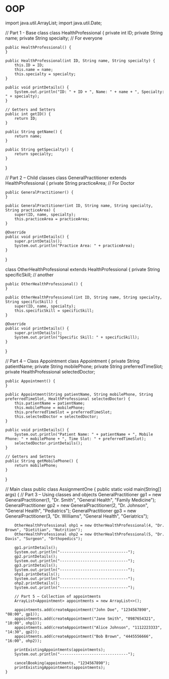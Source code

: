 # OOP
import java.util.ArrayList;
import java.util.Date;

// Part 1 - Base class
class HealthProfessional {
    private int ID;
    private String name;
    private String specialty; // For everyone

    public HealthProfessional() {
    }

    public HealthProfessional(int ID, String name, String specialty) {
        this.ID = ID;
        this.name = name;
        this.specialty = specialty;
    }

    public void printDetails() {
        System.out.println("ID: " + ID + ", Name: " + name + ", Specialty: " + specialty);
    }

    // Getters and Setters
    public int getID() {
        return ID;
    }

    public String getName() {
        return name;
    }

    public String getSpecialty() {
        return specialty;
    }
}

// Part 2 – Child classes
class GeneralPractitioner extends HealthProfessional {
    private String practiceArea; // For Doctor

    public GeneralPractitioner() {
    }

    public GeneralPractitioner(int ID, String name, String specialty, String practiceArea) {
        super(ID, name, specialty);
        this.practiceArea = practiceArea;
    }

    @Override
    public void printDetails() {
        super.printDetails();
        System.out.println("Practice Area: " + practiceArea);
    }
}

class OtherHealthProfessional extends HealthProfessional {
    private String specificSkill; // another

    public OtherHealthProfessional() {
    }

    public OtherHealthProfessional(int ID, String name, String specialty, String specificSkill) {
        super(ID, name, specialty);
        this.specificSkill = specificSkill;
    }

    @Override
    public void printDetails() {
        super.printDetails();
        System.out.println("Specific Skill: " + specificSkill);
    }
}

// Part 4 – Class Appointment
class Appointment {
    private String patientName;
    private String mobilePhone;
    private String preferredTimeSlot;
    private HealthProfessional selectedDoctor;

    public Appointment() {
    }

    public Appointment(String patientName, String mobilePhone, String preferredTimeSlot, HealthProfessional selectedDoctor) {
        this.patientName = patientName;
        this.mobilePhone = mobilePhone;
        this.preferredTimeSlot = preferredTimeSlot;
        this.selectedDoctor = selectedDoctor;
    }

    public void printDetails() {
        System.out.println("Patient Name: " + patientName + ", Mobile Phone: " + mobilePhone + ", Time Slot: " + preferredTimeSlot);
        selectedDoctor.printDetails();
    }

    // Getters and Setters
    public String getMobilePhone() {
        return mobilePhone;
    }
}

// Main class
public class AssignmentOne {
    public static void main(String[] args) {
        // Part 3 – Using classes and objects
        GeneralPractitioner gp1 = new GeneralPractitioner(1, "Dr. Smith", "General Health", "Family Medicine");
        GeneralPractitioner gp2 = new GeneralPractitioner(2, "Dr. Johnson", "General Health", "Pediatrics");
        GeneralPractitioner gp3 = new GeneralPractitioner(3, "Dr. Williams", "General Health", "Geriatrics");

        OtherHealthProfessional ohp1 = new OtherHealthProfessional(4, "Dr. Brown", "Dietitian", "Nutrition");
        OtherHealthProfessional ohp2 = new OtherHealthProfessional(5, "Dr. Davis", "Surgeon", "Orthopedics");

        gp1.printDetails();
        System.out.println("------------------------------");
        gp2.printDetails();
        System.out.println("------------------------------");
        gp3.printDetails();
        System.out.println("------------------------------");
        ohp1.printDetails();
        System.out.println("------------------------------");
        ohp2.printDetails();
        System.out.println("------------------------------");

        // Part 5 – Collection of appointments
        ArrayList<Appointment> appointments = new ArrayList<>();

        appointments.add(createAppointment("John Doe", "1234567890", "08:00", gp1));
        appointments.add(createAppointment("Jane Smith", "0987654321", "10:00", ohp1));
        appointments.add(createAppointment("Alice Johnson", "1112223333", "14:30", gp2));
        appointments.add(createAppointment("Bob Brown", "4445556666", "16:00", ohp2));

        printExistingAppointments(appointments);
        System.out.println("------------------------------");

        cancelBooking(appointments, "1234567890");
        printExistingAppointments(appointments);
    }

